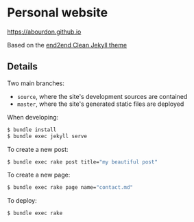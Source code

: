 # Personal website

https://abourdon.github.io

Based on the [end2end Clean Jekyll theme](https://github.com/nandomoreirame/end2end)

## Details

Two main branches:
- `source`, where the site's development sources are contained
- `master`, where the site's generated static files are deployed

When developing:

```bash
$ bundle install
$ bundle exec jekyll serve
```

To create a new post: 

```bash
$ bundle exec rake post title="my beautiful post"
```

To create a new page:

```bash
$ bundle exec rake page name="contact.md"
```

To deploy:

```bash
$ bundle exec rake
```